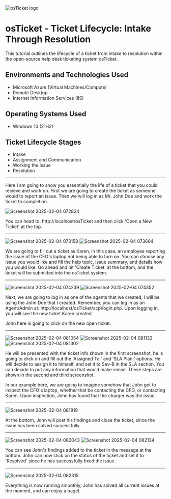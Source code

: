<img src="https://i.imgur.com/Clzj7Xs.png" alt="osTicket logo"/>
</p>

<h1>osTicket - Ticket Lifecycle: Intake Through Resolution</h1>
This tutorial outlines the lifecycle of a ticket from intake to resolution within the open-source help desk ticketing system osTicket.<br />

<h2>Environments and Technologies Used</h2>

- Microsoft Azure (Virtual Machines/Compute)
- Remote Desktop
- Internet Information Services (IIS)

<h2>Operating Systems Used </h2>

- Windows 10</b> (21H2)

<h2>Ticket Lifecycle Stages</h2>

- Intake
- Assignment and Communication
- Working the Issue
- Resolution

---

<p>
  Here I am going to show you essentially the life of a ticket that you could recieve and work on. First we are going to create the ticket as someone would to report an issue. Then we will log in as Mr. John Doe and work the ticket to completion.
</p>

![Screenshot 2025-02-04 072824](https://github.com/user-attachments/assets/50e35d17-d6bb-4940-aa40-9a44c3c0632c)

<p>
  You can head to: http://localhost/osTicket and then click 'Open a New Ticket' at the top.
</p>

---

![Screenshot 2025-02-04 073158](https://github.com/user-attachments/assets/a5a48036-4eb4-41a3-8853-d287cf0b62da)
![Screenshot 2025-02-04 073604](https://github.com/user-attachments/assets/c9cdd212-318f-47aa-8a27-4bb89f669602)


<p>
  We are going to fill out a ticket as Karen, in this case, an employee reporting the issue of the CFO's laptop not being able to turn on. You can choose any issue you would like and fill the help topic, issue summary, and details how you would like. Go ahead and hit 'Create Ticket' at the bottom, and the ticket will be submitted into the osTicket system.
</p>

---
![Screenshot 2025-02-04 074239](https://github.com/user-attachments/assets/9790c982-ce79-4d61-ba9f-bf5ae717770c)
![Screenshot 2025-02-04 074352](https://github.com/user-attachments/assets/e307d734-d782-4fbf-948b-043f1cb32de4)

<p>
Next, we are going to log in as one of the agents that we created, I will be using the John Doe that I created. Remember, you can log in as an Agent/Admin at: http://localhost/osTicket/scp/login.php. Upon logging in, you will see the new ticket Karen created. 
</p>

<p>
  John here is going to click on the new open ticket.
</p>

---

![Screenshot 2025-02-04 081054](https://github.com/user-attachments/assets/eac092e0-6a58-40f2-9527-9d6fce7c41b4)
![Screenshot 2025-02-04 081133](https://github.com/user-attachments/assets/a9fef11d-e428-4d5b-be43-71db01664e25)
![Screenshot 2025-02-04 081302](https://github.com/user-attachments/assets/e036d839-3b8a-4891-bbdc-0c91dca73977)

<p>
  He will be presented with the ticket info shown in the first screenshot, he is going to click on and fill out the 'Assigned To:' and 'SLA Plan:' options. He will decide to assign it to himself, and set it to Sev-B in the SLA section. You can decide to put any information that would make sense. These steps are shown in the second and third screenshot.
</p>

<p>
  In our example here, we are going to imagine somehow that John got to inspect the CFO's laptop, whether that be contacting the CFO, or contacting Karen. Upon inspection, John has found that the charger was the issue.
</p>

---
![Screenshot 2025-02-04 081819](https://github.com/user-attachments/assets/9b2d49df-98af-43c6-a8f3-494b83325b0f)

<p>
  At the bottom, John will post his findings and close the ticket, since the issue has been solved successfully.
</p>

---
![Screenshot 2025-02-04 082043](https://github.com/user-attachments/assets/aa332c2d-e532-47ae-92b7-50274224649b)
![Screenshot 2025-02-04 082134](https://github.com/user-attachments/assets/fb4d1aa5-38bb-4456-94b3-9a2adc4aa0f3)


<p>
  You can see John's findings added to the ticket in the message at the bottom. John can now click on the status of the ticket and set it to 'Resolved' since he has successfully fixed the issue.
</p>

---
![Screenshot 2025-02-04 082315](https://github.com/user-attachments/assets/9e3680b2-a64f-420f-8dbe-1a4f75fcb176)


<p>
  Everything is now running smoothly, John has solved all current issues at the moment, and can enjoy a bagel.
</p>
